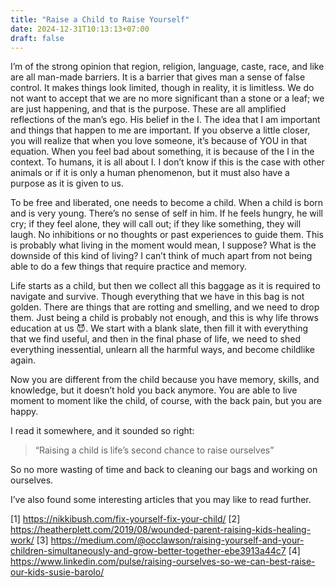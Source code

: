 ```yaml
---
title: "Raise a Child to Raise Yourself"
date: 2024-12-31T10:13:13+07:00
draft: false
---
```


I’m of the strong opinion that region, religion, language, caste, race, and like are all man-made barriers. It is a barrier that gives man a sense of false control. It makes things look limited, though in reality, it is limitless. We do not want to accept that we are no more significant than a stone or a leaf; we are just happening, and that is the purpose. These are all amplified reflections of the man’s ego. His belief in the I. The idea that I am important and things that happen to me are important. If you observe a little closer, you will realize that when you love someone, it’s because of YOU in that equation. When you feel bad about something, it is because of the I in the context. To humans, it is all about I. I don’t know if this is the case with other animals or if it is only a human phenomenon, but it must also have a purpose as it is given to us.

To be free and liberated, one needs to become a child. When a child is born and is very young. There’s no sense of self in him. If he feels hungry, he will cry; if they feel alone, they will call out; if they like something, they will laugh. No inhibitions or no thoughts or past experiences to guide them. This is probably what living in the moment would mean, I suppose? What is the downside of this kind of living? I can’t think of much apart from not being able to do a few things that require practice and memory. 

Life starts as a child, but then we collect all this baggage as it is required to navigate and survive. Though everything that we have in this bag is not golden. There are things that are rotting and smelling, and we need to drop them. Just being a child is probably not enough, and this is why life throws education at us 😈. We start with a blank slate, then fill it with everything that we find useful, and then in the final phase of life, we need to shed everything inessential, unlearn all the harmful ways, and become childlike again. 

Now you are different from the child because you have memory, skills, and knowledge, but it doesn’t hold you back anymore. You are able to live moment to moment like the child, of course, with the back pain, but you are happy.

I read it somewhere, and it sounded so right:

> “Raising a child is life’s second chance to raise ourselves”

So no more wasting of time and back to cleaning our bags and working on ourselves.

I’ve also found some interesting articles that you may like to read further.

[1] https://nikkibush.com/fix-yourself-fix-your-child/
[2] https://heatherplett.com/2019/08/wounded-parent-raising-kids-healing-work/
[3] https://medium.com/@occlawson/raising-yourself-and-your-children-simultaneously-and-grow-better-together-ebe3913a44c7
[4] https://www.linkedin.com/pulse/raising-ourselves-so-we-can-best-raise-our-kids-susie-barolo/
